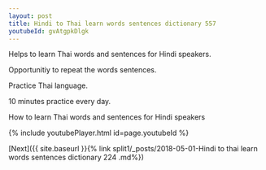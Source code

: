 ```yaml
---
layout: post
title: Hindi to Thai learn words sentences dictionary 557 
youtubeId: gvAtgpkDlgk
---
```

 
 
Helps to learn Thai words and sentences for Hindi speakers.

Opportunitiy to repeat the words sentences. 

Practice Thai language. 
 
10 minutes practice every day. 
 
How to learn Thai words and sentences for Hindi speakers 
 
{% include youtubePlayer.html id=page.youtubeId %}
 
 
[Next]({{ site.baseurl }}{% link  split1/_posts/2018-05-01-Hindi to thai learn words sentences dictionary 224 .md%})
 

